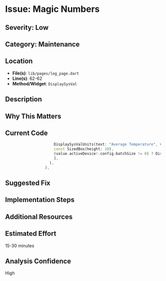 # Issue: Magic Numbers

## Severity: Low

## Category: Maintenance

## Location
- **File(s)**: `lib/pages/log_page.dart`
- **Line(s)**: 62-62
- **Method/Widget**: `DisplaySysVal`

## Description


## Why This Matters


## Current Code
```dart
                      DisplaySysValUnits(text: "Average Temperature", val: displayDouble(value.activeDevice!.state.avgTemp, 2), units: "\u00B0C"),
                      const SizedBox(height: 10),
                      (value.activeDevice!.config.batchSize != 0) ? DisplaySysVal(text: "Number of Passes", val: displayDouble(value.activeDevice!.state.numPasses, 2)) : const Text("Enter batch size to view number of passes.",  style: TextStyle(fontSize: 16, fontStyle: FontStyle.italic)),
                      ],
                    ),
                  ),
```

## Suggested Fix


## Implementation Steps


## Additional Resources


## Estimated Effort
15-30 minutes

## Analysis Confidence
High
